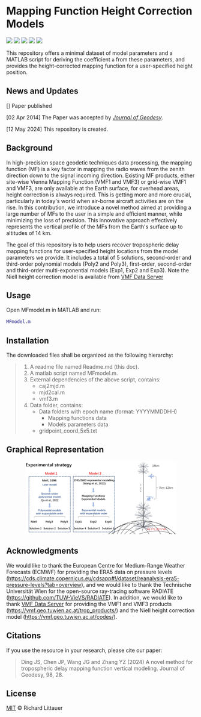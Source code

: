 # Mapping Function Height Correction Models 

![](https://img.shields.io/badge/version-1.0.0-green.svg) ![](https://img.shields.io/badge/platform-windows-orange.svg) ![](https://img.shields.io/badge/build-passing-brightgreen.svg) ![](https://img.shields.io/badge/compiler-matlab-yellow.svg) ![](https://img.shields.io/badge/license-MIT-ff69b4.svg)

This repository offers a minimal dataset of model parameters and a MATLAB script for deriving the coefficient `a` from these parameters, and provides the height-corrected mapping function for a user-specified height position.

## News and Updates

[] Paper published

[02 Apr 2014] The Paper was accepted by *[Journal of Geodesy](https://link.springer.com/journal/190)*.

[12 May 2024] This repository is created.

## Background

 In high-precision space geodetic techniques data processing, the mapping function (MF) is a key factor in mapping the radio waves from the zenith direction down to the signal incoming direction. Existing MF products, either site-wise Vienna Mapping Function (VMF1 and VMF3) or grid-wise VMF1 and VMF3, are only available at the Earth surface, for overhead areas, height correction is always required. This is getting more and more crucial, particularly in today's world when air-borne aircraft activities are on the rise. In this contribution, we introduce a novel method aimed at providing a large number of MFs to the user in a simple and efficient manner, while minimizing the loss of precision. This innovative approach effectively represents the vertical profile of the MFs from the Earth's surface up to altitudes of 14 km.

The goal of this repository is to help users recover tropospheric delay mapping functions for user-specified height locations from the model parameters we provide.  It includes a total of 5 solutions, second-order and third-order polynomial models (Poly2 and Poly3), first-order, second-order and third-order multi-exponential models (Exp1, Exp2 and Exp3). Note the Niell height correction model is available from [VMF Data Server](https://vmf.geo.tuwien.ac.at/)

## Usage

Open MFmodel.m in MATLAB and run:

```matlab
MFmodel.m
```

## Installation

The downloaded files shall be organized as the following hierarchy:

> 1. A readme file named Readme.md (this doc).
> 2. A matlab script named MFmodel.m.
> 3. External dependencies of the above script, contains:
>    - caj2mjd.m
>    - mjd2cal.m
>    - vmf3.m
> 4. Data folder, contains:
>    - Data folders with epoch name (format: YYYYMMDDHH)
>      - Mapping functions data
>      - Models parameters data
>    - gridpoint_coord_5x5.txt



## Graphical Representation

<div align=center>
<img src="./image/graphical-representation.png" width = 80%>
</div>

## Acknowledgments
We would like to thank the European Centre for Medium-Range Weather Forecasts (ECMWF) for providing the ERA5 data on pressure levels (https://cds.climate.copernicus.eu/cdsapp#!/dataset/reanalysis-era5-pressure-levels?tab=overview), and we would like to thank the Technische Universität Wien for the open-source ray-tracing software RADIATE (https://github.com/TUW-VieVS/RADIATE). In addition, we would like to thank [VMF Data Server](https://vmf.geo.tuwien.ac.at/) for providing the VMF1 and VMF3 products (https://vmf.geo.tuwien.ac.at/trop_products/) and the Niell height correction model (https://vmf.geo.tuwien.ac.at/codes/).

## Citations

If you use the resource in your research, please cite our paper:

> Ding JS, Chen JP, Wang JG and Zhang YZ (2024) A novel method for tropospheric delay mapping function vertical modeling. Journal of Geodesy, 98, 28.



## License

[MIT](LICENSE) © Richard Littauer
